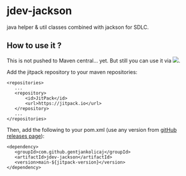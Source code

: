# jdev-jackson

java helper & util classes combined with jackson for SDLC.

## How to use it ?

This is not pushed to Maven central... yet. But still you can use it
via [![](https://jitpack.io/v/gentjankolicaj/jdev-jackson.svg)](https://jitpack.io/#gentjankolicaj/jdev-jackson).

Add the jitpack repository to your maven repositories:

 ```
<repositories>
    ...
    <repository>
        <id>JitPack</id>
        <url>https://jitpack.io</url>
    </repository>
    ...
</repositories>
 ```

Then, add the following to your pom.xml (use any version
from [gitHub releases page](https://github.com/gentjankolicaj/jdev-jackson/releases)):

 ```
<dependency>
    <groupId>com.github.gentjankolicaj</groupId>
    <artifactId>jdev-jackson</artifactId>
    <version>main-${jitpack-version}</version>
</dependency>
 ```


